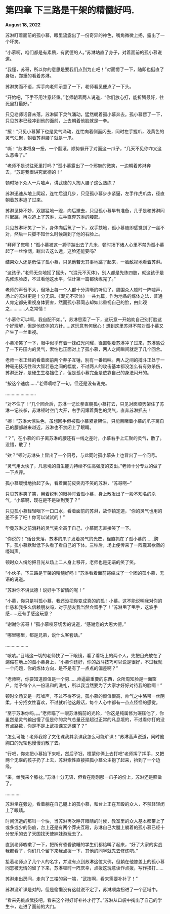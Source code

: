 # 第四章 下三路是干架的精髓好吗.

**August 18, 2022**

苏淋盯着面前的孤小慕，眼里流露出了一份奇异的神色，嘴角微微上扬，露出了一个坏笑。

“小慕啊，咱们都是有素质，有武德的人。”苏淋站直了身子，对着面前的孤小慕说道。

“我懂，苏哥，所以你的意思是要我们点到为止吧！”对面愣了一下，随即也挺直了身板，郑重的看着苏淋。

苏淋笑而不语，挥手向老师示意了一下，老师看见便点了一下头。

“开始吧，下手不用注意轻重。”老师朝着两人说道，“你们放心打，能折腾最好，往死里打最好。”

只见老师话音未落，苏淋脚下灵气涌动，猛然朝着孤小慕奔去。孤小慕愣了一下，只见苏淋已经冲到他的面前，上去朝着他脸就是一拳。

“擦！”只见小慕脚下也是灵气涌动，连忙向着侧面闪去，同时左手握爪，浅黄色的灵气汇聚，朝着苏淋腰子就是一爪。

“嘶！”苏淋将身一扭，一个翻滚，顺势躲开了对面这一爪子，“几天不见你咋又这么恶毒了。”

“老师不是说往死里打吗？”孤小慕露出了一个邪魅的微笑，一边朝着苏淋奔去，“苏哥我很讲究武德的！”

顿时场下众人一片嘘声，讲武德的人掏人腰子这么熟练？

苏淋迅速从地上爬起，连忙后退几步，只见孤小慕步步紧逼，左手作虎爪势，径直朝着苏淋追了过来。

苏淋见势不妙，双腿猛地一蹬，向后撤去，只见孤小慕早有准备，几乎是和苏淋同时起跳，再次追上了苏淋，左手直奔苏淋的腰部。

只见苏淋坏笑了一下，身体向后氧了一下，双手扶地，孤小慕随即感觉到了一丝不对，然后一只脚不知什么时候踹到了他的右脸上。

“拜拜了您嘞！”孤小慕被这一蹄子踹出去了几米，顿时场下诸人心里不禁为孤小慕起了一丝怜悯，踹出去这么远，这脸还能要吗?

结果众人还是低估了孤小慕，只见他若无其事地跳了起来，一脸敌视地看着苏淋。

“这孩子。”老师无奈地摇了摇头，“《混元不灭体》，别人都是先练四肢，就这孩子是先修炼脸皮，不过看他这水平，估计第一篇都快练完了。”

老师的声音不大，但场上每一个人都十分清晰的听见了，周围众人顿时一阵嘘声，场上的苏淋更是十分无语。《混元不灭体》一共九篇，作为地品的炼体之法，普通人肯定都先重视身体要害，然而孤小慕同志却如此重视自己的脸，由此观之…………人之常情！

“小慕你可以啊，我自配不如。”，苏淋思索了一下，这玩意一开始劝自己别打脸这个好理解，但是他炼体的方针……这玩意有何居心！想到这里苏淋不禁对孤小慕又产生了一丝重视。

小慕冷笑了一下，眼中似乎有着一抹红光闪耀，径直朝着苏淋冲了过来，苏淋感受了一下丹田内的灵气，索性也正面对上了孤小慕，两人之间瞬间就走了几个回合。

老师一本正经的看着面前两个莽子互锤，别有一番风味。两人之间的搏斗正处于一种毫无技巧性和大智若愚之间的幅度，不过两人的攻击基本都没怎么有有效杀伤，苏淋还好，是硬生生格挡住了，但是孤小慕完全是依靠自己的身法闪开的。

“按这个速度……”老师嘀咕了一句，但还是没有说完。

……………………

“对不住了！”几个回合后，苏淋一记长拳直朝孤小慕打去，只见对面顺势架住了苏淋一记长拳，苏淋顿时空门大开，右手闪耀着黄色的灵气，直奔苏淋抓去！

“擦！”苏淋大惊失色，虽想回手但被孤小慕紧紧架住，只能目睹着小慕的爪子离自己的腰部越来越近，苏淋也不禁闭上了眼睛。

“？”，在小慕的爪子离苏淋的腰还有一线之差时，小慕右手上汇聚的灵气，散了。没错，散了！

“欸？”顿时苏淋头上冒出了一个问号，与此同时孤小慕头上也冒出了一个问号。

“灵气用太快了，凡息境的自生能力持续不住高强度的支出。”老师十分专业的做了一下点评。

孤小慕缓慢地抬起了头，看着面前皮笑肉不笑的苏淋，“苏哥啊~”

只见苏淋笑了笑，用着锐利的眼神盯着孤小慕，身上散发出了一股不知名的杀气，“小慕啊，现在是不是轮到我了？”

只见孤小慕轻轻咽下一口口水，看着面前的苏淋，故作镇定道，“你的灵气也用的差不多了吧！你可以试试的！”

毕竟苏淋之前消耗的灵气完全高于自己，小慕同志直接笑了一下。

“你说的！”话音未落，苏淋的爪子发着灵气的光芒，径直抓在了孤小慕的……胯下。孤小慕默默低下头看了看自己的下体。三秒后，场上便传来了一阵震耳欲聋的嚎叫声。

顿时众人纷纷把目光从场上二人身上移开，老师也是无语的笑了笑。

“小伙子，下三路是干架的精髓好吗！”苏淋看着面前蜷缩成了一个团的孤小慕，无语的说道。

“苏淋你不讲武德！说好手下留情的呢！”

“小慕，你只是叫孤小慕，我还没把你变成真的的孤！小慕。这不能说明我对你的仁慈和我多么信赖朋友吗，对于朋友我当然会留手了！”苏淋甩了甩手，这波手感……还有手感这玩意？

“谢谢你苏哥！”孤小慕咬牙切齿的说道，“感谢您的大恩大德。”

“哪里哪里，都是兄弟，说什么客套话。”

………………

“咳咳。”目睹这一切的老师扶了一下眼镜，看了看场上的两个人，先把目光放在了蜷缩在地上的孤小慕身上，“小慕你还好，你的战斗技巧可以说是很好，不过我就一个问题，你的炼体方向，是不是有了一点点的偏差啊？”

“老师啊，你要知道颜值是一个男……帅逼最重要的东西，众所周知脸是一面窗户，给予每个人一份温和的洗礼，所以我当然要为了大家才好好对待我的脸啊！”

顿时全场又是一阵嘘声，不过不得不说，孤小慕的颜值很高，帅气之中略带一丝阴柔，十分招女性喜欢，不过就听他这段话，每个人心中都有一点点怪怪的感觉。

“至于苏淋你吗。。。”老师瞄了一眼苏淋胸前的光轮，“你这是纯属修为碾压他了，你虽然是灵气输出慢了但是你的灵气总量还是超过正常的凡息境的，不过看你打的没有点路数，你是不是上武技课又逃课了？”

“怎么可能！老师我除了文化课我其余课我怎么可能旷课！”苏淋高声说道，同时他胸口的光轮也慢慢消散了去。

“行吧，你先把小慕抬下来吧，然后子钰，桓蒙你俩上去打吧”老师挥了挥手，又把两个无辜的孩子扔了上去，苏淋索性直接把孤小慕公主抱了起来，抬到了一个边缘。

“来，给我来个膝枕。”苏淋十分无语，但看在刚刚那一爪子的份上，苏淋还是照做了。

…………

苏淋坐在旁边，看着躺在自己腿上的孤小慕，和台上正在互殴的众人，不禁轻轻闭上了眼睛。

时间流逝的那叫一个快，当苏淋再次睁开眼睛的时候，教室里的众人基本都带上了或多或少的伤痕，台上还是有两个莽夫互殴，苏淋自己大腿上躺着的孤小慕已经十分安乐的去了天国找天使妹妹游玩去了。

直到老师咳嗽了一下，把所有昏昏欲睡的学生们都给叫了起来，“好了大家的实战我都看了，你们几个留下来我点拨一下，其他的同学就先去修炼吧。”

接着老师点了几个人的名字，并没有点到苏淋这位大佛，但躺在他膝盖上的孤小慕同志被无情的留了下来，苏淋顿时一阵庆幸，点拨这玩意读作点拨，写作挨打……

苏淋走出房间，走向了三楼的另一端，“武技啊，看来需要补补了！”

苏淋没旷课是对的，但是偷懒没有这就说不定了，苏淋顺势拐进了一个区域中。

“看来先挑点武技吧，看来这个得好好补补才行了。”苏淋从口袋中掏出了自己的学生卡，走进了面前的大门。
